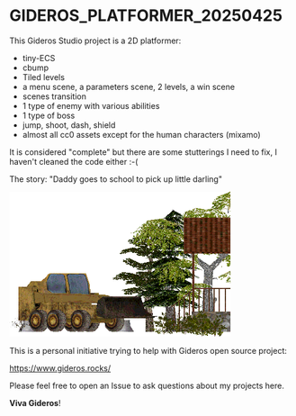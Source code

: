 # GIDEROS_PLATFORMER_20250425

This Gideros Studio project is a 2D platformer:
- tiny-ECS
- cbump
- Tiled levels
- a menu scene, a parameters scene, 2 levels, a win scene
- scenes transition
- 1 type of enemy with various abilities
- 1 type of boss
- jump, shoot, dash, shield
- almost all cc0 assets except for the human characters (mixamo)

It is considered "complete" but there are some stutterings I need to fix, I haven't cleaned the code either :-(

The story: "Daddy goes to school to pick up little darling"

![pic](assets/tiled/lvl001/gfx/levelAb_04.png)



This is a personal initiative trying to help with Gideros open source project:

https://www.gideros.rocks/



Please feel free to open an Issue to ask questions about my projects here.


**Viva Gideros**!
